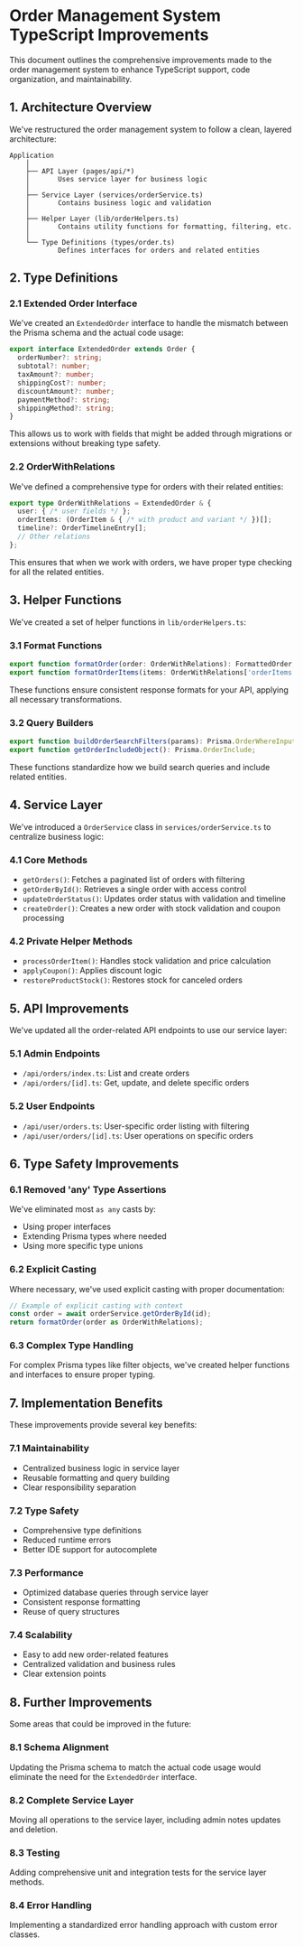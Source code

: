 # Order Management System TypeScript Improvements

This document outlines the comprehensive improvements made to the order management system to enhance TypeScript support, code organization, and maintainability.

## 1. Architecture Overview

We've restructured the order management system to follow a clean, layered architecture:

```
Application
    │
    ├── API Layer (pages/api/*)
    │       Uses service layer for business logic
    │
    ├── Service Layer (services/orderService.ts)
    │       Contains business logic and validation
    │
    ├── Helper Layer (lib/orderHelpers.ts)
    │       Contains utility functions for formatting, filtering, etc.
    │
    └── Type Definitions (types/order.ts)
            Defines interfaces for orders and related entities
```

## 2. Type Definitions

### 2.1 Extended Order Interface

We've created an `ExtendedOrder` interface to handle the mismatch between the Prisma schema and the actual code usage:

```typescript
export interface ExtendedOrder extends Order {
  orderNumber?: string;
  subtotal?: number;
  taxAmount?: number;
  shippingCost?: number;
  discountAmount?: number;
  paymentMethod?: string;
  shippingMethod?: string;
}
```

This allows us to work with fields that might be added through migrations or extensions without breaking type safety.

### 2.2 OrderWithRelations

We've defined a comprehensive type for orders with their related entities:

```typescript
export type OrderWithRelations = ExtendedOrder & {
  user: { /* user fields */ };
  orderItems: (OrderItem & { /* with product and variant */ })[];
  timeline?: OrderTimelineEntry[];
  // Other relations
};
```

This ensures that when we work with orders, we have proper type checking for all the related entities.

## 3. Helper Functions

We've created a set of helper functions in `lib/orderHelpers.ts`:

### 3.1 Format Functions

```typescript
export function formatOrder(order: OrderWithRelations): FormattedOrder;
export function formatOrderItems(items: OrderWithRelations['orderItems']): FormattedOrderItem[];
```

These functions ensure consistent response formats for your API, applying all necessary transformations.

### 3.2 Query Builders

```typescript
export function buildOrderSearchFilters(params): Prisma.OrderWhereInput;
export function getOrderIncludeObject(): Prisma.OrderInclude;
```

These functions standardize how we build search queries and include related entities.

## 4. Service Layer

We've introduced a `OrderService` class in `services/orderService.ts` to centralize business logic:

### 4.1 Core Methods

- `getOrders()`: Fetches a paginated list of orders with filtering
- `getOrderById()`: Retrieves a single order with access control
- `updateOrderStatus()`: Updates order status with validation and timeline
- `createOrder()`: Creates a new order with stock validation and coupon processing

### 4.2 Private Helper Methods

- `processOrderItem()`: Handles stock validation and price calculation
- `applyCoupon()`: Applies discount logic
- `restoreProductStock()`: Restores stock for canceled orders

## 5. API Improvements

We've updated all the order-related API endpoints to use our service layer:

### 5.1 Admin Endpoints

- `/api/orders/index.ts`: List and create orders
- `/api/orders/[id].ts`: Get, update, and delete specific orders

### 5.2 User Endpoints

- `/api/user/orders.ts`: User-specific order listing with filtering
- `/api/user/orders/[id].ts`: User operations on specific orders

## 6. Type Safety Improvements

### 6.1 Removed 'any' Type Assertions

We've eliminated most `as any` casts by:
- Using proper interfaces
- Extending Prisma types where needed
- Using more specific type unions

### 6.2 Explicit Casting

Where necessary, we've used explicit casting with proper documentation:

```typescript
// Example of explicit casting with context
const order = await orderService.getOrderById(id);
return formatOrder(order as OrderWithRelations);
```

### 6.3 Complex Type Handling

For complex Prisma types like filter objects, we've created helper functions and interfaces to ensure proper typing.

## 7. Implementation Benefits

These improvements provide several key benefits:

### 7.1 Maintainability

- Centralized business logic in service layer
- Reusable formatting and query building
- Clear responsibility separation

### 7.2 Type Safety

- Comprehensive type definitions
- Reduced runtime errors
- Better IDE support for autocomplete

### 7.3 Performance

- Optimized database queries through service layer
- Consistent response formatting
- Reuse of query structures

### 7.4 Scalability

- Easy to add new order-related features
- Centralized validation and business rules
- Clear extension points

## 8. Further Improvements

Some areas that could be improved in the future:

### 8.1 Schema Alignment

Updating the Prisma schema to match the actual code usage would eliminate the need for the `ExtendedOrder` interface.

### 8.2 Complete Service Layer

Moving all operations to the service layer, including admin notes updates and deletion.

### 8.3 Testing

Adding comprehensive unit and integration tests for the service layer methods.

### 8.4 Error Handling

Implementing a standardized error handling approach with custom error classes. 